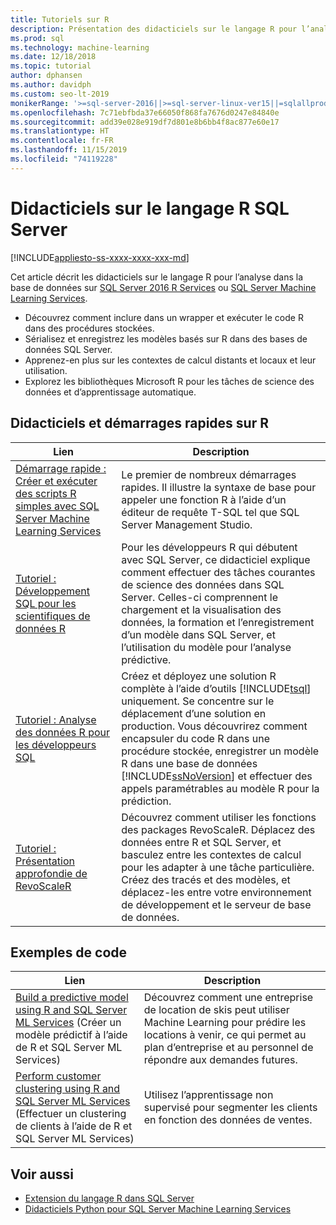 ```yaml
---
title: Tutoriels sur R
description: Présentation des didacticiels sur le langage R pour l’analyse dans la base de données SQL Server.
ms.prod: sql
ms.technology: machine-learning
ms.date: 12/18/2018
ms.topic: tutorial
author: dphansen
ms.author: davidph
ms.custom: seo-lt-2019
monikerRange: '>=sql-server-2016||>=sql-server-linux-ver15||=sqlallproducts-allversions'
ms.openlocfilehash: 7c71ebfbda37e66050f868fa7676d0247e84840e
ms.sourcegitcommit: add39e028e919df7d801e8b6bb4f8ac877e60e17
ms.translationtype: HT
ms.contentlocale: fr-FR
ms.lasthandoff: 11/15/2019
ms.locfileid: "74119228"
---
```

# <a name="sql-server-r-language-tutorials"></a>Didacticiels sur le langage R SQL Server
[!INCLUDE[appliesto-ss-xxxx-xxxx-xxx-md](../../includes/appliesto-ss-xxxx-xxxx-xxx-md.md)]

Cet article décrit les didacticiels sur le langage R pour l’analyse dans la base de données sur [SQL Server 2016 R Services](../install/sql-r-services-windows-install.md) ou [SQL Server Machine Learning Services](../install/sql-machine-learning-services-windows-install.md).

+ Découvrez comment inclure dans un wrapper et exécuter le code R dans des procédures stockées.
+ Sérialisez et enregistrez les modèles basés sur R dans des bases de données SQL Server.
+ Apprenez-en plus sur les contextes de calcul distants et locaux et leur utilisation.
+ Explorez les bibliothèques Microsoft R pour les tâches de science des données et d’apprentissage automatique.

<a name="bkmk_sqltutorials"></a>

## <a name="r-quickstarts-and-tutorials"></a>Didacticiels et démarrages rapides sur R

| Lien | Description |
|------|-------------|
| [Démarrage rapide : Créer et exécuter des scripts R simples avec SQL Server Machine Learning Services](quickstart-r-create-script.md) | Le premier de nombreux démarrages rapides. Il illustre la syntaxe de base pour appeler une fonction R à l’aide d’un éditeur de requête T-SQL tel que SQL Server Management Studio. |
| [Tutoriel : Développement SQL pour les scientifiques de données R](../tutorials/walkthrough-data-science-end-to-end-walkthrough.md) | Pour les développeurs R qui débutent avec SQL Server, ce didacticiel explique comment effectuer des tâches courantes de science des données dans SQL Server. Celles-ci comprennent le chargement et la visualisation des données, la formation et l’enregistrement d’un modèle dans SQL Server, et l’utilisation du modèle pour l’analyse prédictive. |
| [Tutoriel : Analyse des données R pour les développeurs SQL](../tutorials/sqldev-in-database-r-for-sql-developers.md) | Créez et déployez une solution R complète à l’aide d’outils [!INCLUDE[tsql](../../includes/tsql-md.md)] uniquement. Se concentre sur le déplacement d’une solution en production. Vous découvrirez comment encapsuler du code R dans une procédure stockée, enregistrer un modèle R dans une base de données [!INCLUDE[ssNoVersion](../../includes/ssnoversion-md.md)] et effectuer des appels paramétrables au modèle R pour la prédiction. |
| [Tutoriel : Présentation approfondie de RevoScaleR](deepdive-data-science-deep-dive-using-the-revoscaler-packages.md) | Découvrez comment utiliser les fonctions des packages RevoScaleR. Déplacez des données entre R et SQL Server, et basculez entre les contextes de calcul pour les adapter à une tâche particulière. Créez des tracés et des modèles, et déplacez-les entre votre environnement de développement et le serveur de base de données. |

<a name ="bkmk_samples"></a>

## <a name="code-samples"></a>Exemples de code

| Lien | Description |
|------|-------------|
| [Build a predictive model using R and SQL Server ML Services](https://microsoft.github.io/sql-ml-tutorials/R/rentalprediction) (Créer un modèle prédictif à l’aide de R et SQL Server ML Services) | Découvrez comment une entreprise de location de skis peut utiliser Machine Learning pour prédire les locations à venir, ce qui permet au plan d’entreprise et au personnel de répondre aux demandes futures. |
| [Perform customer clustering using R and SQL Server ML Services](https://microsoft.github.io/sql-ml-tutorials/R/customerclustering/) (Effectuer un clustering de clients à l’aide de R et SQL Server ML Services) | Utilisez l’apprentissage non supervisé pour segmenter les clients en fonction des données de ventes. |

## <a name="see-also"></a>Voir aussi

+ [Extension du langage R dans SQL Server](../concepts/extension-r.md)
+ [Didacticiels Python pour SQL Server Machine Learning Services](machine-learning-services-tutorials.md)

